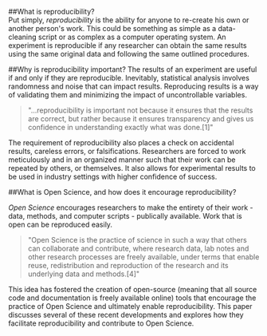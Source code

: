 
##What is reproducibility?  
Put simply, _reproducibility_ is the ability for anyone to re-create his own or another person's work. This could be something as simple as a data-cleaning script or as complex as a computer operating system. An experiment is reproducible if any researcher can obtain the same results using the same original data and following the same outlined procedures.  

##Why is reproducibility important? 
The results of an experiment are useful if and only if they are reproducible. Inevitably, statistical analysis involves randomness and noise that can impact results. Reproducing results is a way of validating them and minimizing the impact of uncontrollable variables.
  
>"...reproducibility is important not because it ensures that the results are correct, but rather because it ensures transparency and gives us confidence in understanding exactly what was done.[1]"

The requirement of reproducibility also places a check on accidental results, careless errors, or falsifications. Researchers are forced to work meticulously and in an organized manner such that their work can be repeated by others, or themselves. It also allows for experimental results to be used in industry settings with higher confidence of success.     

##What is Open Science, and how does it encourage reproducibility? 

_Open Science_ encourages researchers to make the entirety of their work - data, methods, and computer scripts - publically available. Work that is open can be reproduced easily. 

>"Open Science is the practice of science in such a way that others can collaborate and contribute, where research data, lab notes and other research processes are freely available, under terms that enable reuse, redistribution and reproduction of the research and its underlying data and methods.[4]"  

This idea has fostered the creation of open-source (meaning that all source code and documentation is freely available online) tools that encourage the practice of Open Science and ultimately enable reproducibility. This paper discusses several of these recent developments and explores how they facilitate reproducibility and contribute to Open Science.